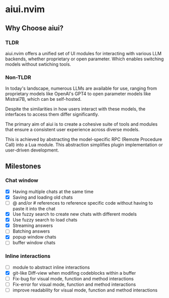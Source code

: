 # aiui.nvim

## Why Choose aiui?
### TLDR

aiui.nvim offers a unified set of UI modules for interacting with various LLM backends, whether proprietary or open parameter. Which enables switching models without swtiching tools.

### Non-TLDR

In today's landscape, numerous LLMs are available for use, ranging from proprietary models like OpenAI's GPT4 to open parameter models like Mistral7B, which can be self-hosted.

Despite the similarities in how users interact with these models, the interfaces to access them differ significantly.

The primary aim of aiui is to create a cohesive suite of tools and modules that ensure a consistent user experience across diverse models.

This is achieved by abstracting the model-specific RPC (Remote Procedure Call) into a Lua module. This abstraction simplifies plugin implementation or user-driven development.

## Milestones

### Chat window
- [x] Having multiple chats at the same time
- [x] Saving and loading old chats
- [ ] @ and/or # references to reference specific code without having to paste it into the chat
- [x] Use fuzzy search to create new chats with different models
- [x] Use fuzzy search to load chats
- [x] Streaming answers
- [ ] Batching answers
- [x] popup window chats
- [ ] buffer window chats

### Inline interactions
- [ ] module to abstract inline interactions
- [x] git-like Diff-view when modifing codeblocks within a buffer
- [ ] Fix-bug for visual mode, function and method interactions
- [ ] Fix-error for visual mode, function and method interactions
- [ ] improve readability for visual mode, function and method interactions
